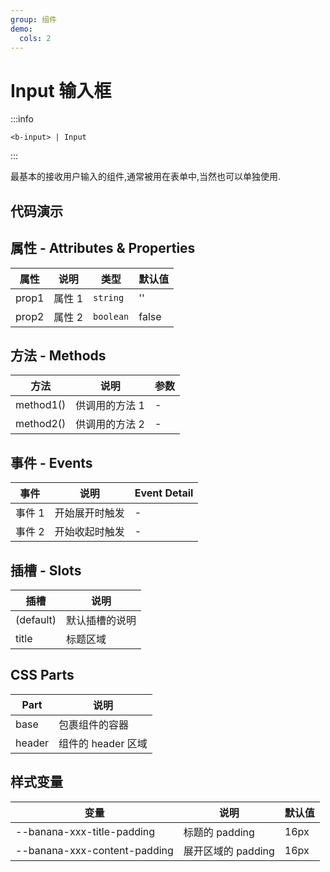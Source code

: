 ```yaml
---
group: 组件
demo:
  cols: 2
---
```


# Input 输入框

:::info

```
<b-input> | Input
```

:::

最基本的接收用户输入的组件,通常被用在表单中,当然也可以单独使用.

## 代码演示

<code src="./demos/basicUsage.tsx"></code>
<code src="./demos/size.tsx"></code>
<code src="./demos/formTest.tsx"></code>

## 属性 - Attributes & Properties

| 属性  | 说明   | 类型      | 默认值 |
| ----- | ------ | --------- | ------ |
| prop1 | 属性 1 | `string`  | ''     |
| prop2 | 属性 2 | `boolean` | false  |

## 方法 - Methods

| 方法      | 说明           | 参数 |
| --------- | -------------- | ---- |
| method1() | 供调用的方法 1 | -    |
| method2() | 供调用的方法 2 | -    |

## 事件 - Events

| 事件   | 说明           | Event Detail |
| ------ | -------------- | ------------ |
| 事件 1 | 开始展开时触发 | -            |
| 事件 2 | 开始收起时触发 | -            |

## 插槽 - Slots

| 插槽      | 说明           |
| --------- | -------------- |
| (default) | 默认插槽的说明 |
| title     | 标题区域       |

## CSS Parts

| Part   | 说明               |
| ------ | ------------------ |
| base   | 包裹组件的容器     |
| header | 组件的 header 区域 |

## 样式变量

| 变量                         | 说明               | 默认值 |
| ---------------------------- | ------------------ | ------ |
| --banana-xxx-title-padding   | 标题的 padding     | 16px   |
| --banana-xxx-content-padding | 展开区域的 padding | 16px   |
